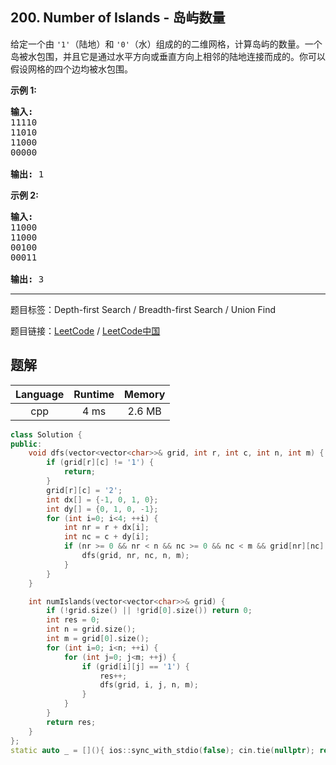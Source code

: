 ## 200. Number of Islands - 岛屿数量

<!--If you want to use the English description, use `question.content` instead-->

<p>给定一个由&nbsp;<code>&#39;1&#39;</code>（陆地）和 <code>&#39;0&#39;</code>（水）组成的的二维网格，计算岛屿的数量。一个岛被水包围，并且它是通过水平方向或垂直方向上相邻的陆地连接而成的。你可以假设网格的四个边均被水包围。</p>

<p><strong>示例 1:</strong></p>

<pre><strong>输入:</strong>
11110
11010
11000
00000

<strong>输出:</strong>&nbsp;1
</pre>

<p><strong>示例&nbsp;2:</strong></p>

<pre><strong>输入:</strong>
11000
11000
00100
00011

<strong>输出: </strong>3
</pre>



-----

题目标签：Depth-first Search / Breadth-first Search / Union Find

题目链接：[LeetCode](https://leetcode.com/problems/number-of-islands/description/)  /  [LeetCode中国](https://leetcode-cn.com/problems/number-of-islands/description/)

## 题解



| Language | Runtime | Memory |
|:---:|:---:|:---:|
| cpp  | 4  ms | 2.6 MB |

```cpp
class Solution {
public:
    void dfs(vector<vector<char>>& grid, int r, int c, int n, int m) {
        if (grid[r][c] != '1') {
            return;
        }
        grid[r][c] = '2';
        int dx[] = {-1, 0, 1, 0};
        int dy[] = {0, 1, 0, -1};
        for (int i=0; i<4; ++i) {
            int nr = r + dx[i];
            int nc = c + dy[i];
            if (nr >= 0 && nr < n && nc >= 0 && nc < m && grid[nr][nc] == '1') {
                dfs(grid, nr, nc, n, m);
            }
        }
    }

    int numIslands(vector<vector<char>>& grid) {
        if (!grid.size() || !grid[0].size()) return 0;
        int res = 0;
        int n = grid.size();
        int m = grid[0].size();
        for (int i=0; i<n; ++i) {
            for (int j=0; j<m; ++j) {
                if (grid[i][j] == '1') {
                    res++;
                    dfs(grid, i, j, n, m);
                }
            }
        }
        return res;
    }
};
static auto _ = [](){ ios::sync_with_stdio(false); cin.tie(nullptr); return 0; }();
```
